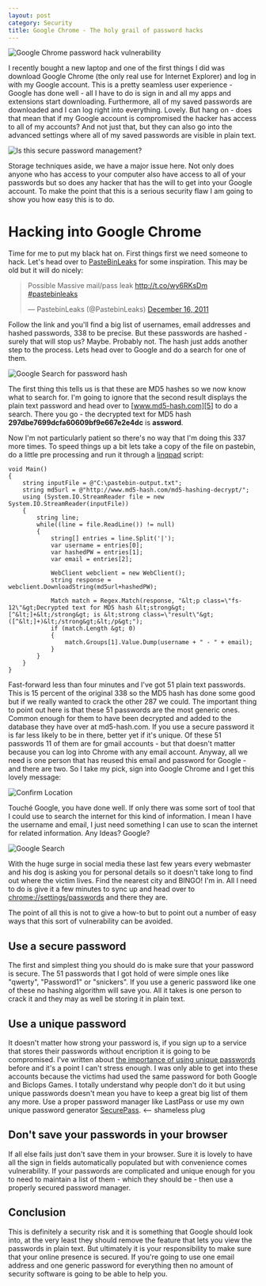 ```yaml
---
layout: post
category: Security
title: Google Chrome - The holy grail of password hacks
---
```


![Google Chrome password hack vulnerability][1]

I recently bought a new laptop and one of the first things I did was download Google Chrome (the only real use for Internet Explorer) and log in with my Google account. This is a pretty seamless user experience - Google has done well - all I have to do is sign in and all my apps and extensions start downloading. Furthermore, all of my saved passwords are downloaded and I can log right into everything. Lovely. But hang on - does that mean that if my Google account is compromised the hacker has access to all of my accounts? And not just that, but they can also go into the advanced settings where all of my saved passwords are visible in plain text.

![Is this secure password management?][2]

Storage techniques aside, we have a major issue here. Not only does anyone who has access to your computer also have access to all of your passwords but so does any hacker that has the will to get into your Google account. To make the point that this is a serious security flaw I am going to show you how easy this is to do.

<!--excerpt-->

# Hacking into Google Chrome

Time for me to put my black hat on. First things first we need someone to hack. Let's head over to [PasteBinLeaks][3] for some inspiration. This may be old but it will do nicely:

<blockquote class="twitter-tweet"><p>Possible Massive mail/pass leak <a href="http://t.co/wy6RKsDm">http://t.co/wy6RKsDm</a> <a href="https://twitter.com/search?q=%23pastebinleaks&amp;src=hash">#pastebinleaks</a></p>&mdash; PastebinLeaks (@PastebinLeaks) <a href="https://twitter.com/PastebinLeaks/statuses/147576605844307968">December 16, 2011</a></blockquote>
<script async src="//platform.twitter.com/widgets.js" charset="utf-8"></script>

Follow the link and you'll find a big list of usernames, email addresses and hashed passwords, 338 to be precise. But these passwords are hashed - surely that will stop us? Maybe. Probably not. The hash just adds another step to the process. Lets head over to Google and do a search for one of them.

![Google Search for password hash][4]

The first thing this tells us is that these are MD5 hashes so we now know what to search for. I'm going to ignore that the second result displays the plain text password and head over to [www.md5-hash.com][5] to do a search. There you go - the decrypted text for MD5 hash **297dbe7699dcfa60609bf9e667e2e4dc** is **assword**.

Now I'm not particularly patient so there's no way that I'm doing this 337 more times. To speed things up a bit lets take a copy of the file on pastebin, do a little pre processing and run it through a [linqpad][6] script:

	void Main()
	{
		string inputFile = @"C:\pastebin-output.txt";
		string md5url = @"http://www.md5-hash.com/md5-hashing-decrypt/";
		using (System.IO.StreamReader file = new System.IO.StreamReader(inputFile))
		{
			string line;
			while((line = file.ReadLine()) != null)
			{
				string[] entries = line.Split('|');
				var username = entries[0];
				var hashedPW = entries[1];
				var email = entries[2];

				WebClient webclient = new WebClient();
				string response = webclient.DownloadString(md5url+hashedPW);

				Match match = Regex.Match(response, "&lt;p class=\"fs-12\"&gt;Decrypted text for MD5 hash &lt;strong&gt;[^&lt;]+&lt;/strong&gt; is &lt;strong class=\"result\"&gt;([^&lt;]+)&lt;/strong&gt;&lt;/p&gt;");
				if (match.Length &gt; 0)
				{
					match.Groups[1].Value.Dump(username + " - " + email);
				}
			}
		}
	}

Fast-forward less than four minutes and I've got 51 plain text passwords. This is 15 percent of the original 338 so the MD5 hash has done some good but if we really wanted to crack the other 287 we could. The important thing to point out here is that these 51 passwords are the most generic ones. Common enough for them to have been decrypted and added to the database they have over at md5-hash.com. If you use a secure password it is far less likely to be in there, better yet if it's unique. Of these 51 passwords 11 of them are for gmail accounts - but that doesn't matter because you can log into Chrome with any email account. Anyway, all we need is one person that has reused this email and password for Google - and there are two. So I take my pick, sign into Google Chrome and I get this lovely message:

![Confirm Location][7]

Touché Google, you have done well. If only there was some sort of tool that I could use to search the internet for this kind of information. I mean I have the username and email, I just need something I can use to scan the internet for related information. Any Ideas? Google?

![Google Search][8]

With the huge surge in social media these last few years every webmaster and his dog is asking you for personal details so it doesn't take long to find out where the victim lives. Find the nearest city and BINGO! I'm in. All I need to do is give it a few minutes to sync up and head over to [chrome://settings/passwords][9] and there they are.

The point of all this is not to give a how-to but to point out a number of easy ways that this sort of vulnerability can be avoided.

## Use a secure password

The first and simplest thing you should do is make sure that your password is secure. The 51 passwords that I got hold of were simple ones like "qwerty", "Password1" or "snickers". If you use a generic password like one of these no hashing algorithm will save you. All it takes is one person to crack it and they may as well be storing it in plain text.

## Use a unique password

It doesn't matter how strong your password is, if you sign up to a service that stores their passwords without encription it is going to be compromised. I've written about [the importance of using unique passwords][10] before and it's a point I can't stress enough. I was only able to get into these accounts because the victims had used the same password for both Google and Biclops Games. I totally understand why people don't do it but using unique passwords doesn't mean you have to keep a great big list of them any more. Use a proper password manager like LastPass or use my own unique password generator [SecurePass][11]. &lt;-- shameless plug

## Don't save your passwords in your browser

If all else fails just don't save them in your browser. Sure it is lovely to have all the sign in fields automatically populated but with convenience comes vulnerability. If your passwords are complicated and unique enough for you to need to maintain a list of them - which they should be - then use a properly secured password manager.

## **Conclusion**

This is definitely a security risk and it is something that Google should look into, at the very least they should remove the feature that lets you view the passwords in plain text. But ultimately it is your responsibility to make sure that your online presence is secured. If you're going to use one email address and one generic password for everything then no amount of security software is going to be able to help you.

   [1]: /../images/aw-snap.png (Aww Snap)
   [2]: /../images/2013-08-08-10_43_19-Settings-Passwords.png
   [3]: https://twitter.com/PastebinLeaks (Pastebin Leaks)
   [4]: /../images/2013-08-08-23_05_17-297dbe7699dcfa60609bf9e667e2e4dc-Google-Search.png
   [5]: http://www.md5-hash.com/md5-hashing-decrypt/297dbe7699dcfa60609bf9e667e2e4dc (MD5 Hash)
   [6]: http://www.linqpad.net/ (Linqpad)
   [7]: /../images/2013-08-08-11_55_26-Confirm-Location.png
   [8]: /../images/2013-08-08-22_27_53-Google-Search.png
   [9]: chrome://settings/passwords
   [10]: http://www.macsentom.co.uk/2013/05/unique-password-generator-securepass/ (Unique Passwords - Why you need them and why SecurePass)
   [11]: http://www.macsentom.co.uk/securepass (SecurePass)